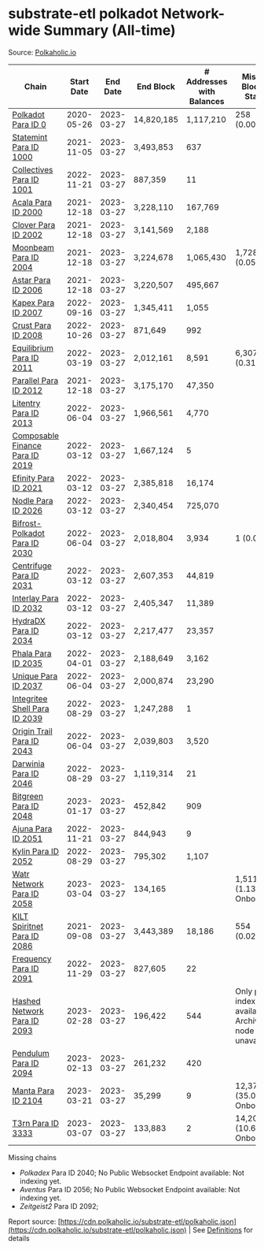# substrate-etl polkadot Network-wide Summary (All-time)

Source: [Polkaholic.io](https://polkaholic.io)


| Chain            | Start Date | End Date | End Block | # Addresses with Balances | Missing Blocks / Status |
| ---------------- | ---------- | ---------| --------- | ------------------------- | ----------------------- |
| [Polkadot Para ID 0](/polkadot/0-polkadot) | 2020-05-26 | 2023-03-27 | 14,820,185 |  1,117,210 | 258 (0.00%)  |
| [Statemint Para ID 1000](/polkadot/1000-statemint) | 2021-11-05 | 2023-03-27 | 3,493,853 |  637 |    |
| [Collectives Para ID 1001](/polkadot/1001-collectives) | 2022-11-21 | 2023-03-27 | 887,359 |  11 |    |
| [Acala Para ID 2000](/polkadot/2000-acala) | 2021-12-18 | 2023-03-27 | 3,228,110 |  167,769 |    |
| [Clover Para ID 2002](/polkadot/2002-clover) | 2021-12-18 | 2023-03-27 | 3,141,569 |  2,188 |    |
| [Moonbeam Para ID 2004](/polkadot/2004-moonbeam) | 2021-12-18 | 2023-03-27 | 3,224,678 |  1,065,430 | 1,728 (0.05%)  |
| [Astar Para ID 2006](/polkadot/2006-astar) | 2021-12-18 | 2023-03-27 | 3,220,507 |  495,667 |    |
| [Kapex Para ID 2007](/polkadot/2007-kapex) | 2022-09-16 | 2023-03-27 | 1,345,411 |  1,055 |    |
| [Crust Para ID 2008](/polkadot/2008-crust) | 2022-10-26 | 2023-03-27 | 871,649 |  992 |    |
| [Equilibrium Para ID 2011](/polkadot/2011-equilibrium) | 2022-03-19 | 2023-03-27 | 2,012,161 |  8,591 | 6,307 (0.31%)  |
| [Parallel Para ID 2012](/polkadot/2012-parallel) | 2021-12-18 | 2023-03-27 | 3,175,170 |  47,350 |    |
| [Litentry Para ID 2013](/polkadot/2013-litentry) | 2022-06-04 | 2023-03-27 | 1,966,561 |  4,770 |    |
| [Composable Finance Para ID 2019](/polkadot/2019-composable) | 2022-03-12 | 2023-03-27 | 1,667,124 |  5 |    |
| [Efinity Para ID 2021](/polkadot/2021-efinity) | 2022-03-12 | 2023-03-27 | 2,385,818 |  16,174 |    |
| [Nodle Para ID 2026](/polkadot/2026-nodle) | 2022-03-12 | 2023-03-27 | 2,340,454 |  725,070 |    |
| [Bifrost-Polkadot Para ID 2030](/polkadot/2030-bifrost-dot) | 2022-06-04 | 2023-03-27 | 2,018,804 |  3,934 | 1 (0.00%)  |
| [Centrifuge Para ID 2031](/polkadot/2031-centrifuge) | 2022-03-12 | 2023-03-27 | 2,607,353 |  44,819 |    |
| [Interlay Para ID 2032](/polkadot/2032-interlay) | 2022-03-12 | 2023-03-27 | 2,405,347 |  11,389 |    |
| [HydraDX Para ID 2034](/polkadot/2034-hydradx) | 2022-03-12 | 2023-03-27 | 2,217,477 |  23,357 |    |
| [Phala Para ID 2035](/polkadot/2035-phala) | 2022-04-01 | 2023-03-27 | 2,188,649 |  3,162 |    |
| [Unique Para ID 2037](/polkadot/2037-unique) | 2022-06-04 | 2023-03-27 | 2,000,874 |  23,290 |    |
| [Integritee Shell Para ID 2039](/polkadot/2039-integritee-shell) | 2022-08-29 | 2023-03-27 | 1,247,288 |  1 |    |
| [Origin Trail Para ID 2043](/polkadot/2043-origintrail) | 2022-06-04 | 2023-03-27 | 2,039,803 |  3,520 |    |
| [Darwinia Para ID 2046](/polkadot/2046-darwinia) | 2022-08-29 | 2023-03-27 | 1,119,314 |  21 |    |
| [Bitgreen Para ID 2048](/polkadot/2048-bitgreen) | 2023-01-17 | 2023-03-27 | 452,842 |  909 |    |
| [Ajuna Para ID 2051](/polkadot/2051-ajuna) | 2022-11-21 | 2023-03-27 | 844,943 |  9 |    |
| [Kylin Para ID 2052](/polkadot/2052-kylin) | 2022-08-29 | 2023-03-27 | 795,302 |  1,107 |    |
| [Watr Network Para ID 2058](/polkadot/2058-watr) | 2023-03-04 | 2023-03-27 | 134,165 |   | 1,511 (1.13%) Onboarding |
| [KILT Spiritnet Para ID 2086](/polkadot/2086-kilt) | 2021-09-08 | 2023-03-27 | 3,443,389 |  18,186 | 554 (0.02%)  |
| [Frequency Para ID 2091](/polkadot/2091-frequency) | 2022-11-29 | 2023-03-27 | 827,605 |  22 |    |
| [Hashed Network Para ID 2093](/polkadot/2093-hashed) | 2023-02-28 | 2023-03-27 | 196,422 |  544 |   Only partial index available: Archive node unavailable |
| [Pendulum Para ID 2094](/polkadot/2094-pendulum) | 2023-02-13 | 2023-03-27 | 261,232 |  420 |    |
| [Manta Para ID 2104](/polkadot/2104-manta) | 2023-03-21 | 2023-03-27 | 35,299 |  9 | 12,379 (35.07%) Onboarding |
| [T3rn Para ID 3333](/polkadot/3333-t3rn) | 2023-03-07 | 2023-03-27 | 133,883 |  2 | 14,208 (10.61%) Onboarding |

Missing chains


* *Polkadex* Para ID 2040; No Public Websocket Endpoint available: Not indexing yet.
* *Aventus* Para ID 2056; No Public Websocket Endpoint available: Not indexing yet.
* *Zeitgeist2* Para ID 2092; 

Report source: [https://cdn.polkaholic.io/substrate-etl/polkaholic.json](https://cdn.polkaholic.io/substrate-etl/polkaholic.json) | See [Definitions](/DEFINITIONS.md) for details
